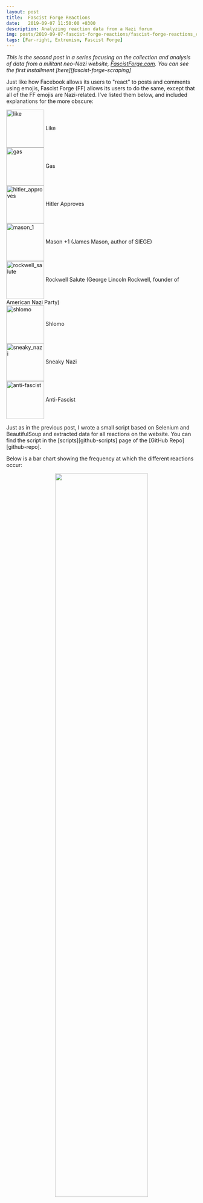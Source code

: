 ```yaml
---
layout: post
title:  Fascist Forge Reactions
date:   2019-09-07 11:50:00 +0300
description: Analyzing reaction data from a Nazi forum
img: posts/2019-09-07-fascist-forge-reactions/fascist-forge-reactions_cover.png
tags: [Far-right, Extremism, Fascist Forge]
---
```


*This is the second post in a series focusing on the collection and analysis of data from a militant neo-Nazi website, [FascistForge.com][ff]. You can see the first installment [here][fascist-forge-scraping]*

Just like how Facebook allows its users to "react" to posts and comments using emojis, Fascist Forge (FF) allows its users to do the same, except that all of the FF emojis are Nazi-related.
I've listed them below, and included explanations for the more obscure:

<div>
  <img style="vertical-align:middle" src="/assets/img/posts/2019-09-07-fascist-forge-reactions/like.png" alt='like' width='100'>
  <span style="">Like</span>
</div>

<div>
  <img style="vertical-align:middle" src="/assets/img/posts/2019-09-07-fascist-forge-reactions/gas.png" alt='gas' width='100'>
  <span style="">Gas</span>
</div>

<div>
  <img style="vertical-align:middle" src="/assets/img/posts/2019-09-07-fascist-forge-reactions/hitler_approves.png" alt='hitler_approves' width='100'>
  <span style="">Hitler Approves</span>
</div>

<div>
  <img style="vertical-align:middle" src="/assets/img/posts/2019-09-07-fascist-forge-reactions/mason_1.png" alt='mason_1' width='100'>
  <span style="">Mason +1 (James Mason, author of SIEGE)</span>
</div>

<div>
  <img style="vertical-align:middle" src="/assets/img/posts/2019-09-07-fascist-forge-reactions/rockwell_salute.png" alt='rockwell_salute' width='100'>
  <span style="">Rockwell Salute (George Lincoln Rockwell, founder of American Nazi Party)</span>
</div>

<div>
  <img style="vertical-align:middle" src="/assets/img/posts/2019-09-07-fascist-forge-reactions/shlomo.png" alt='shlomo' width='100'>
  <span style="">Shlomo</span>
</div>

<div>
  <img style="vertical-align:middle" src="/assets/img/posts/2019-09-07-fascist-forge-reactions/sneaky_nazi.png" alt='sneaky_nazi' width='100'>
  <span style="">Sneaky Nazi</span>
</div>

<div>
  <img style="vertical-align:middle" src="/assets/img/posts/2019-09-07-fascist-forge-reactions/anti-fascist.png" alt='anti-fascist' width='100'>
  <span style="">Anti-Fascist</span>
</div>

Just as in the previous post, I wrote a small script based on Selenium and BeautifulSoup and extracted data for all reactions on the website.
You can find the script in the [scripts][github-scripts] page of the [GitHub Repo][github-repo].

Below is a bar chart showing the frequency at which the different reactions occur:
<p align="center">
  <img width="70%" src="/assets/img/posts/2019-09-07-fascist-forge-reactions/reaction_bar.svg">
</p>
"Likes" comprise about 82% of the total reactions.
Let's look a bit closer into how likes are distributed amongst the userbase.
The image below shows the rank-size distribution for the likes received and likes given for all users with more than zero likes given **or** more than zero likes received.
This is consistent with what we saw in the previous post: most of the 1150 or so users are lurkers and haven't liked a single post or had a single post of theirs liked,
<p align="center">
  <img width="70%" src="/assets/img/posts/2019-09-07-fascist-forge-reactions/like_rank.svg">
</p>
We'll focus for now on the users with more than zero likes given **and** more than zero likes received. The scatter plot below shows the number of likes given vs. number of likes received, plotted on a log-log scale because of the large variations in magnitude for these quantities:
<p align="center">
  <img width="70%" src="/assets/img/posts/2019-09-07-fascist-forge-reactions/likes_given_vs_received.svg">
</p>

The distribution is fairly proportional, I was expecting it to be more unequal.
Looking at the ratio of likes received to likes given, we see a similar result: the distribution of the like ratio is symmetric on a logarithmic scale, centered about 1.

<p align="center">
  <img width="70%" src="/assets/img/posts/2019-09-07-fascist-forge-reactions/likes_ratio.svg">
</p>
On one end of the distributions, there are a few users who like other comments 11 times more often than their comments get liked, and on the other end, there are a similar number of users who get their comments liked about 11 times more often than they like other comments.

Time for some fun, let's map out the network structure of liked in FF.
I won't go in-depth regarding how I generated the graphs below, you can read the details in the "like_network_graph.py" script in the [plots][github-plots] directory on my GitHub.
I used the Python packages [HoloViews][holoviews] and [Bokeh][bokeh] to generate the interactive visualization.
I've found HoloViews difficult to use because of the lack of comprehensive documentation, but it can generate some very cool visualizations if you take the time to get it right.
The steps for generating the visualization were:
1. Remove entries from the reactions DataFrame if the user did not have at least one like given **and** at least one like received. This was to make sure the graph visualization looked good and didn't have any dangling nodes.
2. Use [networkx][networkx] to calculate node positions of the graph based on the edge weights.
3. Format data into a structure HoloViews can understand
4. Initialize Graph using HoloViews, save html file using Bokeh backend.

Here's the code I used for step 3, in which ``edf`` and ``ndf`` are DataFrames containing edge and node data respectively, and ``'log degree'`` is a column in the node DataFrame containing the base-10 logarithm of the sum of likes given and likes received:

{% highlight python %}
import holoviews as hv
hv.extension('bokeh')
renderer = hv.renderer('bokeh')

# construct Holoviews graph with Bokeh backend
hv_nodes = hv.Nodes(ndf).sort()
hv_graph = hv.Graph((edf, hv_nodes))
hv_graph.opts(
  node_color = 'log degree',
  node_size=10,
  edge_line_width=1,
  node_line_color='gray',
  edge_hover_line_color = '#DF0000')

# save html of interactive visualizations
renderer.save(hv_graph, 'graph')
{% endhighlight %}

I've colored the nodes by the log of their degree (number of likes given + number of likes received) using the default viridis colormap.
The resulting visualization is shown below:

<div class="include-out">
{% include interactive/ff_like_graph.html  %}
</div>
So that's pretty cool, but there are a lot of edges, which makes it difficult to see the graph's structure, especially in the middle region where the nodes are close together.
Luckily, HoloViews has an edge bundling feature.
For more information about edge bundling, see [these][data-to-viz] [resources][vega].
The extra code needed to bundle the graph edges is shown below:

{% highlight python %}

from holoviews.operation.datashader import bundle_graph

# bundle edges for aesthetics
bundled = bundle_graph(hv_graph)

{% endhighlight %}
The resulting visualization is shown below. I think it looks a lot better, both aesthetically and informationally:

<div class="include-out">
{% include interactive/ff_like_graph_bundled.html  %}
</div>

The graph shows that there is a relatively small group of users who are responsible for a large percentage of all reactions.
The table below shows the top 10 users:

<html>
<head>
<style>
#customers {
  font-family: "Trebuchet MS", Arial, Helvetica, sans-serif;
  border-collapse: collapse;
  width: 100%;
}

#customers td, #customers th {
  border: 1px solid #ddd;
  padding: 8px;
}

#customers tr:nth-child(even){background-color: #f2f2f2;}

#customers tr:hover {background-color: #ddd;}

#customers th {
  padding-top: 12px;
  padding-bottom: 12px;
  text-align: left;
  background-color: #DE0000;
  color: white;
}
</style>
</head>
<body>

<table id="customers">
  <tr>
    <th>Username</th>
    <th>Likes Received</th>
    <th>Likes Given</th>
  </tr>
  <tr>
    <td>Nox Aeternus</td>
    <td>331</td>
    <td>312</td>
  </tr>
  <tr>
    <td>Mathias</td>
    <td>216</td>
    <td>256</td>
  </tr>
  <tr>
    <td>Scythian</td>
    <td>192</td>
    <td>262</td>
  </tr>
  <tr>
    <td>Yorkie</td>
    <td>138</td>
    <td>194</td>
  </tr>
  <tr>
    <td>Pugna</td>
    <td>130</td>
    <td>146</td>
  </tr>
  <tr>
    <td>Reaper</td>
    <td>116</td>
    <td>156</td>
  </tr>
  <tr>
    <td>D. Aquillius</td>
    <td>94</td>
    <td>110</td>
  </tr>
  <tr>
    <td>Dakov</td>
    <td>144</td>
    <td>49</td>
  </tr>
  <tr>
    <td>Pestilence</td>
    <td>117</td>
    <td>76</td>
  </tr>
  <tr>
    <td>Gigaboltro</td>
    <td>101</td>
    <td>90</td>
  </tr>
</table>

</body>
</html>


[ff]: https://fascistforge.com
[fascist-forge-scraping]: {{ site.baseurl }}{% link _posts/2019-09-02-fascist-forge.markdown %}
[james-mason]: https://en.wikipedia.org/wiki/James_Mason_(neo-Nazi)
[github-scripts]: https://github.com/trislee/fascist_forge/tree/master/scripts
[github-plots]: https://github.com/trislee/fascist_forge/tree/master/plots
[github-data]: https://github.com/trislee/fascist_forge/tree/master/data
[github-repo]: https://github.com/trislee/fascist_forge
[holoviews]: http://holoviews.org/
[bokeh]: https://bokeh.pydata.org/en/latest/index.html
[networkx]: https://networkx.github.io/
[data-to-viz]: https://www.data-to-viz.com/graph/edge_bundling.html
[vega]: https://vega.github.io/vega/examples/edge-bundling/